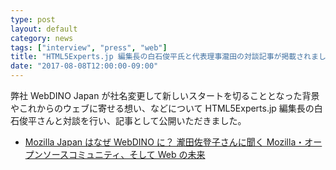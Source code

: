 ```yaml
---
type: post
layout: default
category: news
tags: ["interview", "press", "web"]
title: "HTML5Experts.jp 編集長の白石俊平氏と代表理事瀧田の対談記事が掲載されました"
date: "2017-08-08T12:00:00-09:00"
---
```

弊社 WebDINO Japan が社名変更して新しいスタートを切ることとなった背景やこれからのウェブに寄せる想い、などについて HTML5Experts.jp 編集長の白石俊平さんと対談を行い、記事として公開いただきました。

* [Mozilla Japan はなぜ WebDINO に？ 瀧田佐登子さんに聞く Mozilla・オープンソースコミュニティ、そして Web の未来](https://html5experts.jp/shumpei-shiraishi/23984/)
